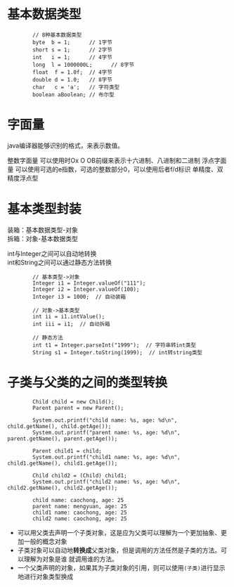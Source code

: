 # 基本数据类型

```$xslt
        // 8种基本数据类型
        byte  b = 1;      // 1字节
        short s = 1;      // 2字节
        int   i = 1;      // 4字节
        long  l = 1000000L;      // 8字节
        float  f = 1.0f;  // 4字节
        double d = 1.0;   // 8字节
        char   c = 'a';   // 字符类型
        boolean aBoolean; // 布尔型
```

# 字面量
java编译器能够识别的格式，来表示数值。

整数字面量 可以使用时Ox O OB前缀来表示十六进制、八进制和二进制
浮点字面量 可以使用可选的e指数，可选的整数部分0，可以使用后者f/d标识
单精度、双精度浮点型

# 基本类型封装

装箱：基本数据类型-对象 \
拆箱：对象-基本数据类型

int与Integer之间可以自动地转换 \
int和String之间可以通过静态方法转换

```$xslt
        // 基本类型->对象
        Integer i1 = Integer.valueOf("111");
        Integer i2 = Integer.valueOf(100);
        Integer i3 = 1000;  // 自动装箱
        
        // 对象->基本类型
        int ii = i1.intValue();
        int iii = i1;  // 自动拆箱
        
        // 静态方法
        int t1 = Integer.parseInt("1999");  // 字符串转int类型
        String s1 = Integer.toString(1999);  // int转string类型
```

# 子类与父类的之间的类型转换

```$xslt
        Child child = new Child();
        Parent parent = new Parent();

        System.out.printf("child name: %s, age: %d\n", child.getName(), child.getAge());
        System.out.printf("parent name: %s, age: %d\n", parent.getName(), parent.getAge());

        Parent child1 = child;
        System.out.printf("child1 name: %s, age: %d\n", child1.getName(), child1.getAge());

        Child child2 = (Child) child1;
        System.out.printf("child2 name: %s, age: %d\n", child2.getName(), child2.getAge());

        child name: caochong, age: 25
        parent name: mengyuan, age: 25
        child1 name: caochong, age: 25
        child2 name: caochong, age: 25
```

- 可以用父类去声明一个子类对象，这是应为父类可以理解为一个更加抽象、更加一般的概念对象
- 子类对象可以自动地**转换成**父类对象，但是调用的方法任然是子类的方法。可以理解为对象是谁
就调用谁的方法。
- 一个父类声明的对象，如果其为子类对象的引用，则可以使用`(子类)`进行显示地进行对象类型换成


